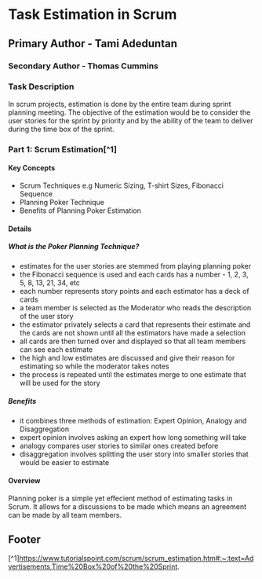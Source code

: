 # Task Estimation in Scrum
## Primary Author - Tami Adeduntan
### Secondary Author - Thomas Cummins

### **Task Description**
In scrum projects, estimation is done by the entire team during sprint planning meeting. The objective of the estimation would be to consider the user stories for the sprint by priority and by the ability of the team to deliver during the time box of the sprint.

### Part 1: Scrum Estimation[^1]
#### Key Concepts
  - Scrum Techniques e.g Numeric Sizing, T-shirt Sizes, Fibonacci Sequence 
  - Planning Poker Technique
  - Benefits of Planning Poker Estimation

#### Details
##### What is the Poker Planning Technique?
- estimates for the user stories are stemmed from playing planning poker
- the Fibonacci sequence is used and each cards has a number - 1, 2, 3, 5, 8, 13, 21, 34, etc
- each number represents story points and each estimator has a deck of cards
- a team member is selected as the Moderator who reads the description of the user story
- the estimator privately selects a card that represents their estimate and the cards are not shown until all the estimators have made a selection
- all cards are then turned over and displayed so that all team members can see each estimate
- the high and low estimates are discussed and give their reason for estimating so while the moderator takes notes
- the process is repeated until the estimates merge to one estimate that will be used for the story

##### Benefits
- it combines three methods of estimation: Expert Opinion, Analogy and Disaggregation 
- expert opinion involves asking an expert how long something will take
- analogy compares user stories to similar ones created before
- disaggregation involves splitting the user story into smaller stories that would be easier to estimate

#### Overview
Planning poker is a simple yet effecient method of estimating tasks in Scrum. It allows for a discussions to be made which means an agreement can be made by all team members. 

## Footer
[^1]https://www.tutorialspoint.com/scrum/scrum_estimation.htm#:~:text=Advertisements,Time%20Box%20of%20the%20Sprint.
